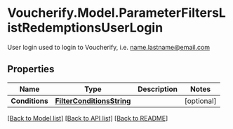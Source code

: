 # Voucherify.Model.ParameterFiltersListRedemptionsUserLogin
User login used to login to Voucherify, i.e. name.lastname@email.com

## Properties

Name | Type | Description | Notes
------------ | ------------- | ------------- | -------------
**Conditions** | [**FilterConditionsString**](FilterConditionsString.md) |  | [optional] 

[[Back to Model list]](../../README.md#documentation-for-models) [[Back to API list]](../../README.md#documentation-for-api-endpoints) [[Back to README]](../../README.md)

